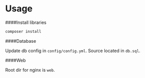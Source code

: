 Usage
=====

####Install libraries
```bash
composer install
``` 

####Database

Update db config in `config/config.yml`. Source located in `db.sql`.

####Web

Root dir for nginx is `web`.
